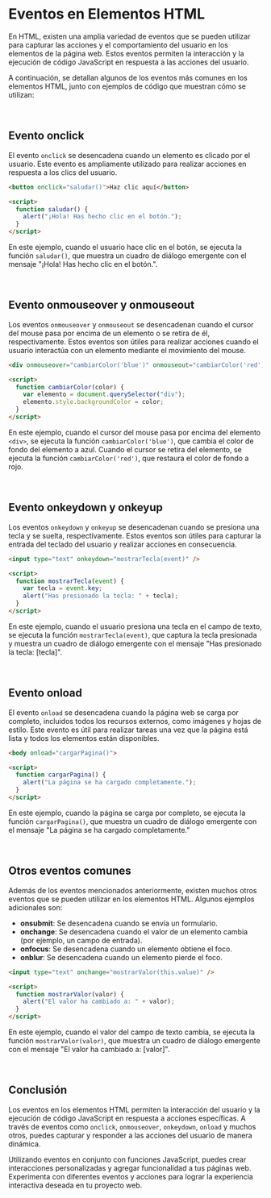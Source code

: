 # Eventos en Elementos HTML

En HTML, existen una amplia variedad de eventos que se pueden utilizar para capturar las acciones y el comportamiento del usuario en los elementos de la página web. Estos eventos permiten la interacción y la ejecución de código JavaScript en respuesta a las acciones del usuario.

A continuación, se detallan algunos de los eventos más comunes en los elementos HTML, junto con ejemplos de código que muestran cómo se utilizan:

<br>

## Evento onclick

El evento `onclick` se desencadena cuando un elemento es clicado por el usuario. Este evento es ampliamente utilizado para realizar acciones en respuesta a los clics del usuario.

```html
<button onclick="saludar()">Haz clic aquí</button>

<script>
  function saludar() {
    alert("¡Hola! Has hecho clic en el botón.");
  }
</script>
```

En este ejemplo, cuando el usuario hace clic en el botón, se ejecuta la función `saludar()`, que muestra un cuadro de diálogo emergente con el mensaje "¡Hola! Has hecho clic en el botón.".

<br>

## Evento onmouseover y onmouseout

Los eventos `onmouseover` y `onmouseout` se desencadenan cuando el cursor del mouse pasa por encima de un elemento o se retira de él, respectivamente. Estos eventos son útiles para realizar acciones cuando el usuario interactúa con un elemento mediante el movimiento del mouse.

```html
<div onmouseover="cambiarColor('blue')" onmouseout="cambiarColor('red')">Pasa el mouse aquí</div>

<script>
  function cambiarColor(color) {
    var elemento = document.querySelector("div");
    elemento.style.backgroundColor = color;
  }
</script>
```

En este ejemplo, cuando el cursor del mouse pasa por encima del elemento `<div>`, se ejecuta la función `cambiarColor('blue')`, que cambia el color de fondo del elemento a azul. Cuando el cursor se retira del elemento, se ejecuta la función `cambiarColor('red')`, que restaura el color de fondo a rojo.

<br>

## Evento onkeydown y onkeyup

Los eventos `onkeydown` y `onkeyup` se desencadenan cuando se presiona una tecla y se suelta, respectivamente. Estos eventos son útiles para capturar la entrada del teclado del usuario y realizar acciones en consecuencia.

```html
<input type="text" onkeydown="mostrarTecla(event)" />

<script>
  function mostrarTecla(event) {
    var tecla = event.key;
    alert("Has presionado la tecla: " + tecla);
  }
</script>
```

En este ejemplo, cuando el usuario presiona una tecla en el campo de texto, se ejecuta la función `mostrarTecla(event)`, que captura la tecla presionada y muestra un cuadro de diálogo emergente con el mensaje "Has presionado la tecla: [tecla]".

<br>

## Evento onload

El evento `onload` se desencadena cuando la página web se carga por completo, incluidos todos los recursos externos, como imágenes y hojas de estilo. Este evento es útil para realizar tareas una vez que la página está lista y todos los elementos están disponibles.

```html
<body onload="cargarPagina()">

<script>
  function cargarPagina() {
    alert("La página se ha cargado completamente.");
  }
</script>
```

En este ejemplo, cuando la página se carga por completo, se ejecuta la función `cargarPagina()`, que muestra un cuadro de diálogo emergente con el mensaje "La página se ha cargado completamente."

<br>

## Otros eventos comunes

Además de los eventos mencionados anteriormente, existen muchos otros eventos que se pueden utilizar en los elementos HTML. Algunos ejemplos adicionales son:

- **onsubmit**: Se desencadena cuando se envía un formulario.
- **onchange**: Se desencadena cuando el valor de un elemento cambia (por ejemplo, un campo de entrada).
- **onfocus**: Se desencadena cuando un elemento obtiene el foco.
- **onblur**: Se desencadena cuando un elemento pierde el foco.

```html
<input type="text" onchange="mostrarValor(this.value)" />

<script>
  function mostrarValor(valor) {
    alert("El valor ha cambiado a: " + valor);
  }
</script>
```

En este ejemplo, cuando el valor del campo de texto cambia, se ejecuta la función `mostrarValor(valor)`, que muestra un cuadro de diálogo emergente con el mensaje "El valor ha cambiado a: [valor]".

<br>

## Conclusión

Los eventos en los elementos HTML permiten la interacción del usuario y la ejecución de código JavaScript en respuesta a acciones específicas. A través de eventos como `onclick`, `onmouseover`, `onkeydown`, `onload` y muchos otros, puedes capturar y responder a las acciones del usuario de manera dinámica.

Utilizando eventos en conjunto con funciones JavaScript, puedes crear interacciones personalizadas y agregar funcionalidad a tus páginas web. Experimenta con diferentes eventos y acciones para lograr la experiencia interactiva deseada en tu proyecto web.